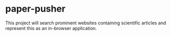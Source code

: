 # paper-pusher
This project will search prominent websites containing scientific articles and represent this as an in-browser application.
